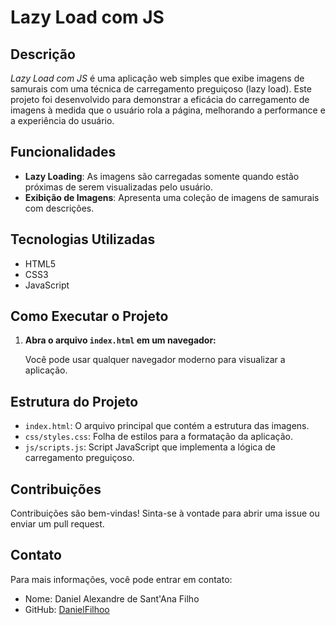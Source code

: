 # Lazy Load com JS

## Descrição

*Lazy Load com JS* é uma aplicação web simples que exibe imagens de samurais com uma técnica de carregamento preguiçoso (lazy load). Este projeto foi desenvolvido para demonstrar a eficácia do carregamento de imagens à medida que o usuário rola a página, melhorando a performance e a experiência do usuário.

## Funcionalidades

- **Lazy Loading**: As imagens são carregadas somente quando estão próximas de serem visualizadas pelo usuário.
- **Exibição de Imagens**: Apresenta uma coleção de imagens de samurais com descrições.

## Tecnologias Utilizadas

- HTML5
- CSS3
- JavaScript

## Como Executar o Projeto

1. **Abra o arquivo `index.html` em um navegador:**

   Você pode usar qualquer navegador moderno para visualizar a aplicação.

## Estrutura do Projeto

- `index.html`: O arquivo principal que contém a estrutura das imagens.
- `css/styles.css`: Folha de estilos para a formatação da aplicação.
- `js/scripts.js`: Script JavaScript que implementa a lógica de carregamento preguiçoso.

## Contribuições

Contribuições são bem-vindas! Sinta-se à vontade para abrir uma issue ou enviar um pull request.


## Contato

Para mais informações, você pode entrar em contato:

- Nome: Daniel Alexandre de Sant'Ana Filho
- GitHub: [DanielFilhoo](https://github.com/DanielFilhoo)
